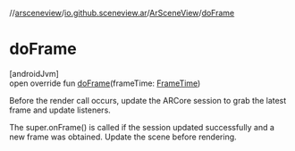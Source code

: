//[arsceneview](../../../index.md)/[io.github.sceneview.ar](../index.md)/[ArSceneView](index.md)/[doFrame](do-frame.md)

# doFrame

[androidJvm]\
open override fun [doFrame](do-frame.md)(frameTime: [FrameTime](../../../../sceneview/sceneview/io.github.sceneview.utils/-frame-time/index.md))

Before the render call occurs, update the ARCore session to grab the latest frame and update listeners.

The super.onFrame() is called if the session updated successfully and a new frame was obtained. Update the scene before rendering.
